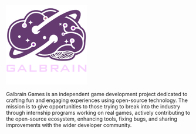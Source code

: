 ![Galbrain Logo](/assets/images/logo-small.png)

Galbrain Games is an independent game development project dedicated to crafting fun and engaging experiences using open-source technology. The mission is to give opportunities to those trying to break into the industry through internship programs working on real games, actively contributing to the open-source ecosystem, enhancing tools, fixing bugs, and sharing improvements with the wider developer community.

